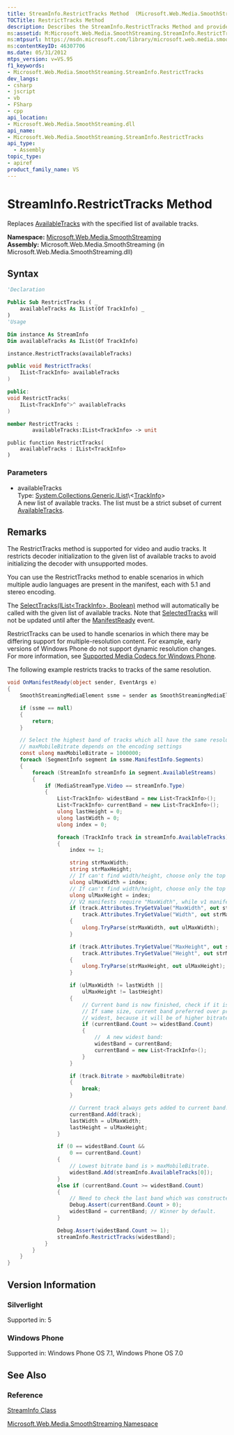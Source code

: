 ```yaml
---
title: StreamInfo.RestrictTracks Method  (Microsoft.Web.Media.SmoothStreaming)
TOCTitle: RestrictTracks Method
description: Describes the StreamInfo.RestrictTracks Method and provides the namespace, assembly, syntax, parameters, and version information.
ms:assetid: M:Microsoft.Web.Media.SmoothStreaming.StreamInfo.RestrictTracks(System.Collections.Generic.IList{Microsoft.Web.Media.SmoothStreaming.TrackInfo})
ms:mtpsurl: https://msdn.microsoft.com/library/microsoft.web.media.smoothstreaming.streaminfo.restricttracks(v=VS.95)
ms:contentKeyID: 46307706
ms.date: 05/31/2012
mtps_version: v=VS.95
f1_keywords:
- Microsoft.Web.Media.SmoothStreaming.StreamInfo.RestrictTracks
dev_langs:
- csharp
- jscript
- vb
- FSharp
- cpp
api_location:
- Microsoft.Web.Media.SmoothStreaming.dll
api_name:
- Microsoft.Web.Media.SmoothStreaming.StreamInfo.RestrictTracks
api_type:
  - Assembly
topic_type:
- apiref
product_family_name: VS
---
```


# StreamInfo.RestrictTracks Method

Replaces [AvailableTracks](streaminfo-availabletracks-property-microsoft-web-media-smoothstreaming_1.md) with the specified list of available tracks.

**Namespace:**  [Microsoft.Web.Media.SmoothStreaming](microsoft-web-media-smoothstreaming-namespace_1.md)  
**Assembly:**  Microsoft.Web.Media.SmoothStreaming (in Microsoft.Web.Media.SmoothStreaming.dll)

## Syntax

```vb
'Declaration

Public Sub RestrictTracks ( _
    availableTracks As IList(Of TrackInfo) _
)
'Usage

Dim instance As StreamInfo
Dim availableTracks As IList(Of TrackInfo)

instance.RestrictTracks(availableTracks)
```

```csharp
public void RestrictTracks(
    IList<TrackInfo> availableTracks
)
```

```cpp
public:
void RestrictTracks(
    IList<TrackInfo^>^ availableTracks
)
```

``` fsharp
member RestrictTracks : 
        availableTracks:IList<TrackInfo> -> unit 
```

```jscript
public function RestrictTracks(
    availableTracks : IList<TrackInfo>
)
```

### Parameters

  - availableTracks  
    Type: [System.Collections.Generic.IList](https://msdn.microsoft.com/library/5y536ey6\(v=vs.95\))\<[TrackInfo](trackinfo-class-microsoft-web-media-smoothstreaming_1.md)\>  
    A new list of available tracks. The list must be a strict subset of current [AvailableTracks](streaminfo-availabletracks-property-microsoft-web-media-smoothstreaming_1.md).

## Remarks

The RestrictTracks method is supported for video and audio tracks. It restricts decoder initialization to the given list of available tracks to avoid initializing the decoder with unsupported modes.

You can use the RestrictTracks method to enable scenarios in which multiple audio languages are present in the manifest, each with 5.1 and stereo encoding.

The [SelectTracks(IList\<TrackInfo\>, Boolean)](streaminfo-selecttracks-method-microsoft-web-media-smoothstreaming_1.md) method will automatically be called with the given list of available tracks. Note that [SelectedTracks](streaminfo-selectedtracks-property-microsoft-web-media-smoothstreaming_1.md) will not be updated until after the [ManifestReady](smoothstreamingmediaelement-manifestready-event-microsoft-web-media-smoothstreaming_1.md) event.

RestrictTracks can be used to handle scenarios in which there may be differing support for multiple-resolution content. For example, early versions of Windows Phone do not support dynamic resolution changes. For more information, see [Supported Media Codecs for Windows Phone](https://msdn.microsoft.com/library/ff462087\(v=vs.92\).aspx).

The following example restricts tracks to tracks of the same resolution.

```csharp
void OnManifestReady(object sender, EventArgs e)
{
    SmoothStreamingMediaElement ssme = sender as SmoothStreamingMediaElement;

    if (ssme == null)
    {
        return;
    }

    // Select the highest band of tracks which all have the same resolution.
    // maxMobileBitrate depends on the encoding settings
    const ulong maxMobileBitrate = 1000000;
    foreach (SegmentInfo segment in ssme.ManifestInfo.Segments)
    {
        foreach (StreamInfo streamInfo in segment.AvailableStreams)
        {
            if (MediaStreamType.Video == streamInfo.Type)
            {
                List<TrackInfo> widestBand = new List<TrackInfo>();
                List<TrackInfo> currentBand = new List<TrackInfo>();
                ulong lastHeight = 0;
                ulong lastWidth = 0;
                ulong index = 0;

                foreach (TrackInfo track in streamInfo.AvailableTracks)
                {
                    index += 1;

                    string strMaxWidth;
                    string strMaxHeight;
                    // If can't find width/height, choose only the top bitrate.
                    ulong ulMaxWidth = index;
                    // If can't find width/height, choose only the top bitrate.
                    ulong ulMaxHeight = index;
                    // V2 manifests require "MaxWidth", while v1 manifests used "Width".
                    if (track.Attributes.TryGetValue("MaxWidth", out strMaxWidth) ||
                        track.Attributes.TryGetValue("Width", out strMaxWidth))
                    {
                        ulong.TryParse(strMaxWidth, out ulMaxWidth);
                    }

                    if (track.Attributes.TryGetValue("MaxHeight", out strMaxHeight) ||
                        track.Attributes.TryGetValue("Height", out strMaxHeight))
                    {
                        ulong.TryParse(strMaxHeight, out ulMaxHeight);
                    }

                    if (ulMaxWidth != lastWidth ||
                        ulMaxHeight != lastHeight)
                    {
                        // Current band is now finished, check if it is the widest.
                        // If same size, current band preferred over previous
                        // widest, because it will be of higher bitrate.
                        if (currentBand.Count >= widestBand.Count)
                        {
                            //  A new widest band:
                            widestBand = currentBand;
                            currentBand = new List<TrackInfo>();
                        }
                    }

                    if (track.Bitrate > maxMobileBitrate)
                    {
                        break;
                    }

                    // Current track always gets added to current band.
                    currentBand.Add(track);
                    lastWidth = ulMaxWidth;
                    lastHeight = ulMaxHeight;
                }

                if (0 == widestBand.Count &&
                    0 == currentBand.Count)
                {
                    // Lowest bitrate band is > maxMobileBitrate.
                    widestBand.Add(streamInfo.AvailableTracks[0]);
                }
                else if (currentBand.Count >= widestBand.Count)
                {
                    // Need to check the last band which was constructed.
                    Debug.Assert(currentBand.Count > 0);
                    widestBand = currentBand; // Winner by default.
                }

                Debug.Assert(widestBand.Count >= 1);
                streamInfo.RestrictTracks(widestBand);
            }
        }
    }
}
```

## Version Information

### Silverlight

Supported in: 5  

### Windows Phone

Supported in: Windows Phone OS 7.1, Windows Phone OS 7.0  

## See Also

### Reference

[StreamInfo Class](streaminfo-class-microsoft-web-media-smoothstreaming_1.md)

[Microsoft.Web.Media.SmoothStreaming Namespace](microsoft-web-media-smoothstreaming-namespace_1.md)
